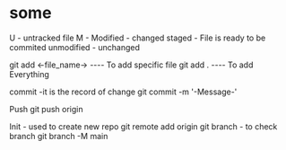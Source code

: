 # some
U - untracked file
M - Modified - changed 
staged - File is ready to be commited
unmodified - unchanged 

git add <-file_name-> ---- To add specific file 
git add . ---- To add Everything 

commit -it is the record of change
    git commit -m '-Message-'

Push 
git push origin <Your branch>

Init - used to create new repo 
git remote add origin <YourLink>
git branch - to check branch
git branch -M main  
 




